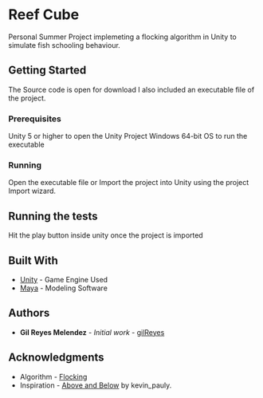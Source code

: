 # Reef Cube

Personal Summer Project implemeting a flocking algorithm in Unity to simulate fish schooling behaviour.

## Getting Started

The Source code is open for download I also included an executable file of the project.
### Prerequisites

Unity 5 or higher to open the Unity Project
Windows 64-bit OS to run the executable

### Running

Open the executable file or Import the project into Unity using the project Import wizard.

## Running the tests

Hit the play button inside unity once the project is imported

## Built With

* [Unity](https://unity3d.com/) - Game Engine Used
* [Maya](https://www.autodesk.eu/products/maya/overview) - Modeling Software

## Authors

* **Gil Reyes Melendez** - *Initial work* - [gilReyes](https://github.com/gilReyes)

## Acknowledgments

* Algorithm - [Flocking](https://www.amazon.com/Artificial-Intelligence-Games-Ian-Millington/dp/0123747317)
* Inspiration - [Above and Below](https://sketchfab.com/models/39abb5860a584e3fb2ec6cee5ecce2db) by kevin_pauly.
